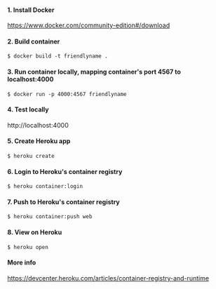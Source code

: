 #### 1. Install Docker

https://www.docker.com/community-edition#/download


#### 2. Build container

`$ docker build -t friendlyname .`


#### 3. Run container locally, mapping container's port 4567 to localhost:4000

`$ docker run -p 4000:4567 friendlyname`


#### 4. Test locally

http://localhost:4000


#### 5. Create Heroku app

`$ heroku create`


#### 6. Login to Heroku's container registry

`$ heroku container:login`


#### 7. Push to Heroku's container registry

`$ heroku container:push web`


#### 8. View on Heroku

`$ heroku open`


#### More info

https://devcenter.heroku.com/articles/container-registry-and-runtime
